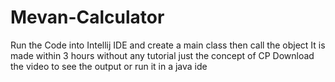 # Mevan-Calculator
Run the Code into Intellij IDE and create a main class then call the object
It is made within 3 hours without any tutorial just the concept of CP 
Download the video to see the output or run it in a java ide
